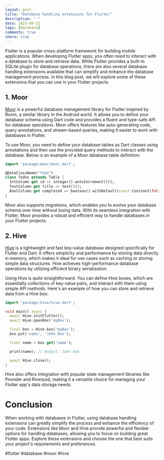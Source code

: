 ```yaml
---
layout: post
title: "Database handling extensions for Flutter"
description: " "
date: 2023-09-22
tags: [database]
comments: true
share: true
---
```


Flutter is a popular cross-platform framework for building mobile applications. When developing Flutter apps, you often need to interact with a database to store and retrieve data. While Flutter provides a built-in SQLite plugin for database operations, there are also several database handling extensions available that can simplify and enhance the database management process. In this blog post, we will explore some of these extensions that you can use in your Flutter projects.

## 1. Moor

[Moor](https://pub.dev/packages/moor) is a powerful database management library for Flutter inspired by Room, a similar library in the Android world. It allows you to define your database schema using Dart code and provides a fluent and type-safe API for database operations. Moor offers features like auto-generating code, query annotations, and stream-based queries, making it easier to work with databases in Flutter.

To use Moor, you need to define your database tables as Dart classes using annotations and then use the provided query methods to interact with the database. Below is an example of a Moor database table definition:

```dart
import 'package:moor/moor.dart';

@DataClassName("Todo")
class Todos extends Table {
  IntColumn get id => integer().autoIncrement()();
  TextColumn get title => text()();
  BoolColumn get completed => boolean().withDefault(const Constant(false))();
}
```

Moor also supports migrations, which enables you to evolve your database schema over time without losing data. With its seamless integration with Flutter, Moor provides a robust and efficient way to handle databases in your Flutter projects.

## 2. Hive

[Hive](https://pub.dev/packages/hive) is a lightweight and fast key-value database designed specifically for Flutter and Dart. It offers simplicity and performance by storing data directly in memory, which makes it ideal for use cases such as caching or storing simple data structures. Hive achieves high-performance database operations by utilizing efficient binary serialization.

Using Hive is quite straightforward. You can define Hive boxes, which are essentially collections of key-value pairs, and interact with them using simple API methods. Here's an example of how you can store and retrieve data from a Hive box:

```dart
import 'package:hive/hive.dart';

void main() async {
  await Hive.initFlutter();
  await Hive.openBox('myBox');

  final box = Hive.box('myBox');
  box.put('name', 'John Doe');

  final name = box.get('name');

  print(name); // Output: John Doe

  await Hive.close();
}
```

Hive also offers integration with popular state management libraries like Provider and Riverpod, making it a versatile choice for managing your Flutter app's data storage needs.

# Conclusion

When working with databases in Flutter, using database handling extensions can greatly simplify the process and enhance the efficiency of your code. Extensions like Moor and Hive provide powerful and flexible options for handling databases, allowing you to focus on building great Flutter apps. Explore these extensions and choose the one that best suits your project's requirements and preferences.

#flutter #database #moor #hive